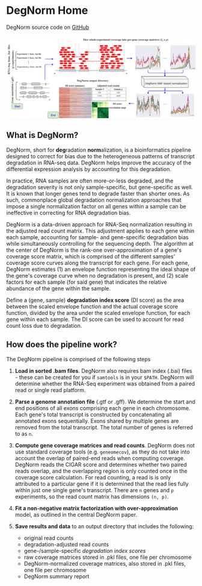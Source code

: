 # DegNorm Home

DegNorm source code on [GitHub](https://github.com/NUStatBioinfo/DegNorm)

![degnorm_logo](img/degnorm_logo.png)


## What is DegNorm?


DegNorm, short for **deg**radation **norm**alization, is a bioinformatics pipeline designed to 
correct for bias due to the heterogeneous patterns of transcript degradation in RNA-seq data. DegNorm helps improve the accuracy of the differential expression analysis by accounting for this degradation.

In practice, RNA samples are often more-or-less degraded, and the degradation severity is not only sample-specific, but gene-specific as well. It is known that longer genes tend to degrade faster than shorter ones. 
As such, commonplace global degradation normalization approaches that impose a single normalization factor on all genes within a sample can be ineffective in correcting for RNA degradation bias.

DegNorm is a data-driven approach for RNA-Seq normalization resulting in the adjusted read count matrix. This adjustment applies to each gene within each sample, accounting for sample- and gene-specific degradation bias while simultaneously controlling for the sequencing depth.
The algorithm at the center of DegNorm is the rank-one over-approximation of a gene's coverage score matrix, which is comprised
of the different samples' coverage score curves along the transcript for each gene.
For each gene, DegNorm estimates (1) an envelope function representing the ideal shape of the gene's coverage curve when no degradation is present, and (2) scale factors for each sample (for said gene) that indicates the relative abundance of the gene within the sample.

Define a (gene, sample) **degradation index score** (DI score) as the area between the scaled envelope function and the actual coverage score function, divided by the area under the scaled envelope function, for each gene within each sample.
The DI score can be used to account for read count loss due to degradation.

## How does the pipeline work?

The DegNorm pipeline is comprised of the following steps

1. **Load in sorted .bam files**. DegNorm also requires bam index (.bai) files - these can be created for you if `samtools` is in your `$PATH`. DegNorm will determine whether the RNA-Seq experiment was obtained from a paired read or single read platform.

2. **Parse a genome annotation file** (.gtf or .gff). We determine the start and end positions of all exons comprising each gene in each chromosome. Each gene's total transcript is constructed by concatenating all annotated exons sequentially. Exons shared by multiple genes are removed from the total transcript. The total number of genes is referred to as `n`.

3. **Compute gene coverage matrices and read counts**. DegNorm does not use standard coverage tools (e.g. `geneomecov`), as they do not take into account the overlap of paired-end reads when computing coverage. DegNorm reads the CIGAR score and determines whether two paired reads overlap, and the overlapping region is only counted once in the coverage score calculation. For read counting, a read is is only attributed to a particular gene if it is determined that the read lies fully within just one single gene's transcript. There are `n` genes and `p` experiments, so the read count matrix has dimensions `(n, p)`.

4. **Fit a non-negative matrix factorization with over-approximation** model, as outlined in the central DegNorm paper.

5. **Save results and data** to an output directory that includes the following:
    - original read counts
    - degradation-adjusted read counts
    - gene-/sample-specific *degradation index scores* 
    - raw coverage matrices stored in .pkl files, one file per chromosome
    - DegNorm-normalized coverage matrices, also stored in .pkl files, one file per chromosome
    - DegNorm summary report